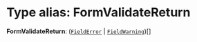 # Type alias: FormValidateReturn

**FormValidateReturn**: ([`FieldError`](/en/auto-docs/form/types/FieldError.md) | [`FieldWarning`](/en/auto-docs/form/types/FieldWarning.md))\[]
